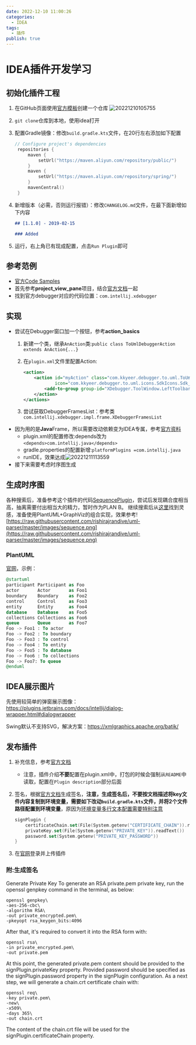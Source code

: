 ```yaml
---
date: 2022-12-10 11:00:26
categories:
  - IDEA
tags:
  - 插件
publish: true
---
```


# IDEA插件开发学习

## 初始化插件工程

1. 在GitHub页面使用[官方模板](https://github.com/JetBrains/intellij-platform-plugin-template)创建一个仓库
    ![20221210105755](https://cdn.jsdmirror.com/gh/kkyeer/picbed/20221210105755.png)
2. ```git clone```仓库到本地，使用idea打开
3. 配置Gradle镜像：修改```build.gradle.kts```文件，在20行左右添加如下配置

   ```kotlin
   // Configure project's dependencies
    repositories {
        maven {
            setUrl("https://maven.aliyun.com/repository/public/")
        }
        maven {
            setUrl("https://maven.aliyun.com/repository/spring/")
        }
        mavenCentral()
    }
    ```

4. 新增版本（必需，否则运行报错）：修改```CHANGELOG.md```文件，在最下面新增如下内容

    ```markdown
    ## [1.1.0] - 2019-02-15

    ### Added
    ```

5. 运行，右上角已有现成配置，点击```Run Plugin```即可

## 参考范例

- [官方Code Samples](https://github.com/JetBrains/intellij-sdk-code-samples)
- 首先参考**project_view_pane**项目，结合[官方文档](https://plugins.jetbrains.com/docs/intellij/plugin-extensions.html#declaring-extensions)一起
- 找到官方debugger对应的代码位置：```com.intellij.xdebugger```

## 实现

- 尝试在Debugger窗口加一个按钮，参考**action_basics**
  1. 新建一个类，继承```AnAction```类:```public class ToUmlDebuggerAction extends AnAction{...}```
  2. 在```plugin.xml```文件里配置Action:

      ```xml
      <action>
          <action id="myAction" class="com.kkyeer.debugger.to.uml.ToUmlDebuggerAction" text="My Action" description="My action description"
                  icon="com.kkyeer.debugger.to.uml.icons.SdkIcons.Sdk_default_icon">
              <add-to-group group-id="XDebugger.ToolWindow.LeftToolbar" anchor="last"/>
          </action>
      </actions>
      ```

  3. 尝试获取DebuggerFramesList：参考类```com.intellij.xdebugger.impl.frame.XDebuggerFramesList```
- 因为用的是**Java**Frame，所以需要改动依赖变为IDEA专属，参考[官方资料](https://plugins.jetbrains.com/docs/intellij/plugin-compatibility.html#exploring-module-and-plugin-apis)
  - plugin.xml的配置修改:depends改为```<depends>com.intellij.java</depends>```
  - gradle.properties的配置新增:```platformPlugins =com.intellij.java```
  - runIDE，效果达成![20221211113559](https://cdn.jsdmirror.com/gh/kkyeer/picbed/20221211113559.png)
- 接下来需要考虑时序图生成

## 生成时序图

各种搜索后，准备参考这个插件的代码[SequencePlugin](https://github.com/Vanco/SequencePlugin)，尝试后发现耦合度相当高，抽离需要付出相当大的精力，暂时作为PLAN B。
继续搜索后从[这里](https://rishirajrandive.github.io/uml-parser/)找到灵感，准备使用PlantUML+GraphViz的组合实现，效果参考![https://raw.githubusercontent.com/rishirajrandive/uml-parser/master/images/sequence.png](https://raw.githubusercontent.com/rishirajrandive/uml-parser/master/images/sequence.png)

### PlantUML

[官网](https://plantuml.com)，示例：

```sql
@startuml
participant Participant as Foo
actor       Actor       as Foo1
boundary    Boundary    as Foo2
control     Control     as Foo3
entity      Entity      as Foo4
database    Database    as Foo5
collections Collections as Foo6
queue       Queue       as Foo7
Foo -> Foo1 : To actor 
Foo -> Foo2 : To boundary
Foo -> Foo3 : To control
Foo -> Foo4 : To entity
Foo -> Foo5 : To database
Foo -> Foo6 : To collections
Foo -> Foo7: To queue
@enduml
```

## IDEA展示图片

先使用较简单的弹窗展示图像：<https://plugins.jetbrains.com/docs/intellij/dialog-wrapper.html#dialogwrapper>

Swing默认不支持SVG，解决方案：<https://xmlgraphics.apache.org/batik/>

## 发布插件

1. 补充信息，参考[官方文档](https://plugins.jetbrains.com/docs/intellij/plugin-configuration-file.html#idea-plugin)
   - 注意，插件介绍**不要**配置在plugin.xml中，打包的时候会强制从```README```中读取，配置在```Plugin description```部分后面
2. 签名，根据[官方文档](https://plugins.jetbrains.com/docs/intellij/plugin-signing.html#gradle-intellij-plugin)生成签名，**注意，生成签名后，不要按文档描述将key文件内容复制到环境变量，需要如下改动```build.gradle.kts```文件，并将2个文件路径配置到环境变量**，原因为[环境变量多行文本配置需要特别注意](https://intellij-support.jetbrains.com/hc/en-us/community/posts/4408839632146-Signing-Plugin-always-throws-NullPointerException-pemObject-must-not-be-null)

    ```kotlin
    signPlugin {
        certificateChain.set(File(System.getenv("CERTIFICATE_CHAIN")).readText())
        privateKey.set(File(System.getenv("PRIVATE_KEY")).readText())
        password.set(System.getenv("PRIVATE_KEY_PASSWORD"))
    }
    ```

3. 在[官网](https://plugins.jetbrains.com/plugin/add#intellij)登录并上传插件

### 附:生成签名

 Generate Private Key
    To generate an RSA private.pem private key, run the openssl genpkey command in the terminal, as below:

```shell
openssl genpkey\
-aes-256-cbc\
-algorithm RSA\
-out private_encrypted.pem\
-pkeyopt rsa_keygen_bits:4096
```

After that, it's required to convert it into the RSA form with:

```shell
openssl rsa\
-in private_encrypted.pem\
-out private.pem
```

At this point, the generated private.pem content should be provided to the signPlugin.privateKey property. Provided password should be specified as the signPlugin.password property in the signPlugin configuration.
As a next step, we will generate a chain.crt certificate chain with:

```shell
openssl req\
-key private.pem\
-new\
-x509\
-days 365\
-out chain.crt
```

The content of the chain.crt file will be used for the signPlugin.certificateChain property.
